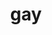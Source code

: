 ---
category: 3-letters
denotation: null
name: gay
reference_link: https://www.etymonline.com/word/gay
root_language: null
root_name: null
title: gay
type: free
word_sums:
- respelling: gay
  sum: 'Gay + '
---